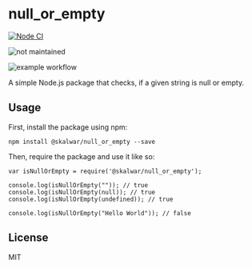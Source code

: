 # null_or_empty

[![Node CI](https://github.com/kalwar/null_or_empty/actions/workflows/whatever.yml/badge.svg)](https://github.com/hetti-r/NodejsTest/blob/main/.github/workflows/whatever.yml)

![not maintained](https://img.shields.io/badge/Maintained%3F-no-red.svg)

![example workflow](https://github.com/github/docs/actions/workflows/main.yml/badge.svg)

A simple Node.js package that checks, if a given string is null or empty.

## Usage

First, install the package using npm:

    npm install @skalwar/null_or_empty --save

Then, require the package and use it like so:

    var isNullOrEmpty = require('@skalwar/null_or_empty');

    console.log(isNullOrEmpty("")); // true
    console.log(isNullOrEmpty(null)); // true
    console.log(isNullOrEmpty(undefined)); // true

    console.log(isNullOrEmpty("Hello World")); // false

## License

MIT
